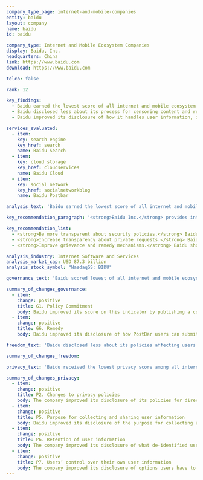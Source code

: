 ```yaml
---
company_type_page: internet-and-mobile-companies
entity: baidu
layout: company
name: baidu
id: baidu

company_type: Internet and Mobile Ecosystem Companies
display: Baidu, Inc.
headquarters: China
link: https://www.baidu.com
download: https://www.baidu.com

telco: false

rank: 12

key_findings:
  - Baidu earned the lowest score of all internet and mobile ecosystem companies in the Index, disclosing almost nothing about policies affecting freedom of expression and privacy.
  - Baidu disclosed less about its process for censoring content and restricting user accounts than any other internet and mobile ecosystem company evaluated.
  - Baidu improved its disclosure of how it handles user information, including disclosure of the types of user information it may collect, but disclosed less about privacy-related policies than any of its peers.

services_evaluated:
  - item:
    key: search engine
    key_href: search
    name: Baidu Search
  - item:
    key: cloud storage
    key_href: cloudservices
    name: Baidu Cloud
  - item:
    key: social network
    key_href: socialnetworkblog
    name: Baidu Postbar

analysis_text: 'Baidu earned the lowest score of all internet and mobile ecosystem companies evaluated, disclosing almost no information about its policies and practices affecting users’ freedom of expression and privacy. The company improved its disclosure of its handling of user information, including its disclosure of options users have to control if their information is used for targeted advertising. However, the company still fell short of meeting basic benchmarks for protecting users’ freedom of expression and privacy. While the <a href=\"https://freedomhouse.org/report/freedom-net/2017/china\" target=\"_blank\">Chinese internet environment</a> is one of the most restrictive in the world, Baidu can still improve its transparency about basic policies affecting freedom of expression and privacy in key areas. The fact that Tencent outperformed Baidu on several such indicators shows that Baidu’s poor performance cannot be attributed to China’s restrictive legal and political environment alone.'

key_recommendation_paragraph: '<strong>Baidu Inc.</strong> provides internet search, cloud storage, social networking, and other services in China and internationally.'

key_recommendation_list:
  - <strong>Be more transparent about security policies.</strong> Baidu should improve its disclosure of what it does to keep user information secure, including by communicating its policies for responding to data breaches.
  - <strong>Increase transparency about private requests.</strong> Baidu can improve its disclosure about its processes for responding to private requests to restrict content or accounts and for user information.
  - <strong>Improve grievance and remedy mechanisms.</strong> Baidu should disclose clear mechanisms for users to submit complaints related to freedom of expression and privacy.

analysis_industry: Internet Software and Services
analysis_market_cap: USD 87.3 billion
analysis_stock_symbol: "NasdaqGS: BIDU"

governance_text: 'Baidu scored lowest of all internet and mobile ecosystem companies in the Governance category. The company made a commitment to respect users’ privacy, although it fell short of committing to protect privacy as a human right (G1). The company disclosed no evidence of senior-level oversight on freedom of expression or privacy issues (G2), or of employee training or a whistleblower program related to these issues (G3). It failed to disclose if it conducts human rights due diligence (G4), or if the company engages with stakeholders on freedom of expression or privacy issues (G5). China’s political and legal environment strongly discourages companies from making human rights commitments, but Baidu could still improve its disclosure of grievance and remedy mechanisms (G6).'

summary_of_changes_governance:
  - item:
    change: positive
    title: G1. Policy Commitment
    body: Baidu improved its score on this indicator by publishing a commitment to protect users' privacy, but fell short of articulating a broader commitment to human rights.
  - item:
    change: positive
    title: G6. Remedy
    body: Baidu improved its disclosure of how PostBar users can submit complaints about account restrictions and content removals.

freedom_text: 'Baidu disclosed less about its policies affecting users’ freedom of expression than any other internet and mobile ecosystem company evaluated, including Tencent. <br /><br /><strong> Content and account restrictions:</strong> Baidu disclosed less than all other internet and mobile ecosystem companies about the rules pertaining to different services and how they are enforced (F3, F4, F8). The company received some credit for its disclosure of what types of content or activities it prohibits on its services (F3), but disclosed no data about the volume and nature of content or accounts it restricts for violating these rules. Baidu did not commit to notify users when their content or accounts have been censored (F8).<br /><br /><strong>Content and account restriction requests:</strong> Baidu was one of only two internet and mobile ecosystem companies to receive no credit on these indicators, along with Samsung (F5-F7). It did not disclose any information about its process for responding to government or private requests to restrict content or accounts (F5), nor did it publish data about the requests it received and with which it complied (F6, F7).<br /><br /><strong>Identity policy:</strong> The company disclosed it requires users to verify their identities for all services (F11). Service providers offering internet access or information-related services in China are <a href=\"https://www.accessnow.org/closer-look-chinas-cybersecurity-law-cybersecurity-something-else/\" target=\"_blank\">legally required to do so</a>, as are messaging apps.'

summary_of_changes_freedom:

privacy_text: 'Baidu received the lowest privacy score among all internet and mobile ecosystem companies, including Tencent, despite making some key improvements. <br /><br /><strong>Handling of user information:</strong> Baidu disclosed less than almost all other internet and mobile ecosystem companies, other than the Russian internet company Mail.Ru, about how it handles user information (P3-P9). It provided relatively strong disclosure of the types of user information it may collect, on par with Oath, Tencent, and Twitter (P3), but gave significantly less information about what it shares (P4). Baidu improved its disclosure about whether it combines user information from various services and why it does so (P5) and about the user information it retains (P6). While the company improved its disclosure of options users have to control if their information is used for targeted advertising (P7), this suggests that targeted advertising is on by default. <br /><br /><strong>Requests for user information:</strong> Baidu disclosed almost nothing about how it handles government and private requests for user information, scoring just above Tencent (P10-P12). Although the Chinese legal and political environment makes it unrealistic to expect companies to disclose most information about government requests, Baidu should be able to reveal if and when it shares user information via private requests and under what circumstances. The company did not disclose whether it notifies users when it receives government or private requests for their information (P12). <br /><br /><strong>Security:</strong> Baidu disclosed the least of all internet and mobile ecosystem companies about its security policies (P13-P18). Baidu disclosed nothing about its internal security oversight processes (P13) or the company's policies for responding to data breaches (P15). The company disclosed a bug bounty program through which security researchers can report vulnerabilities, although it did not disclose a time frame in which it will review these reports (P14). Baidu disclosed no information about encryption of user communications (P16). Chinese companies are <a href=\"http://news.xinhuanet.com/politics/2015-12/27/c_128571798.htm\" target=\"_blank\">required by law</a> to provide user information when requested by government authorities, effectively prohibiting them from offering end-to-end encryption or requiring that they provide decryption assistance.'

summary_of_changes_privacy:
  - item:
    change: positive
    title: P2. Changes to privacy policies
    body: The company improved its disclosure of its policies for directly notifying users of changes to its privacy policy.
  - item:
    change: positive
    title: P5. Purpose for collecting and sharing user information
    body: Baidu improved its disclosure of the purpose for collecting and sharing user information, clarifying that it combines user information across its various services and the reasons for doing so.
  - item:
    change: positive
    title: P6. Retention of user information
    body: The company improved its disclosure of what de-identified user information the company retains.
  - item:
    change: positive
    title: P7. Users’ control over their own user information
    body: The company improved its disclosure of options users have to control how their information is used for targeted advertising.
---
```

